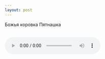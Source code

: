 ```yaml
---
layout: post
---
```



Божья коровка Пятнашка

<br/>

<audio controls>
    <source src="https://s3.amazonaws.com/audiobooks.deepidea.cloud/for_kids/Bogiya_Korovka_pyatnashka.mp3" type="audio/mpeg"/>
</audio>


